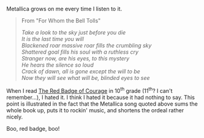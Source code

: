 <p>Metallica grows on me every time I listen to it.</p>
<blockquote><p>From "For Whom the Bell Tolls"</p>
<p><i>Take a look to the sky just before you die<br />
It is the last time you will<br />
Blackened roar massive roar fills the crumbling sky<br />
Shattered goal fills his soul with a ruthless cry<br />
Stranger now, are his eyes, to this mystery<br />
He hears the silence so loud<br />
Crack of dawn, all is gone except the will to be<br />
Now they will see what will be, blinded eyes to see</i></p></blockquote>
<p>When I read <a href="http://www.amazon.com/exec/obidos/tg/detail/-/0812504798/qid=1086981130/sr=8-1/ref=pd_ka_1/103-3714666-2663826">The Red Badge of Courage</a> in 10<sup>th</sup> grade (11<sup>th</sup>? I can't remember...), I hated it.  I think I hated it because it had nothing to say.  This point is illustrated in the fact that the Metallica song quoted above sums the whole book up, puts it to rockin' music, and shortens the ordeal rather nicely.</p>
<p>Boo, red badge,  boo!</p>